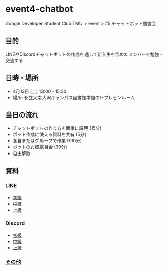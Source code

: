 # event4-chatbot
Google Developer Student Club TMU > event > #5 チャットボット勉強会

## 目的
LINEやDiscordチャットボットの作成を通して新入生を含めたメンバーで勉強・交流する

## 日時・場所
- 4月13日 (土) 13:00 - 15:30
- 場所: 都立大南大沢キャンパス図書館本館の1Fプレゼンルーム

## 当日の流れ
- チャットボットの作り方を簡単に説明 (15分)
- ボット作成に使える資料を共有 (5分)
- 各自またはグループで作業 (100分)
- ボットのお披露目会 (30分)
- 自由解散

## 資料
### LINE
- [初級](/LINE-初級/)
- [中級](/LINE-中級/)
- [上級](/LINE-上級/)
### Discord
- [初級](/LINE-初級/)
- [中級](/Discord-中級/)
- [上級](/Discord-上級/)
### [その他](/その他/)